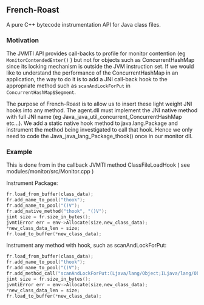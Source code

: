 ## French-Roast
A pure C++ bytecode instrumentation API for Java class files. 

### Motivation
The JVMTI API provides call-backs to profile for monitor contention (eg `MonitorContendedEnter()` ) but not for objects such as ConcurrentHashMap since its locking mechanism is outside the JVM instruction set. If we would like to understand the performance of the ConcurrentHashMap in an application, the way to do it is to add a JNI call-back hook to the appropriate method such as `scanAndLockForPut` in `ConcurrentHashMap$Segment`.

The purpose of French-Roast is to allow us to insert these light weight JNI hooks into any method. The agent.dll must implement the JNI native method with full JNI name (eg Java_java_util_concurrent_ConcurrentHashMap etc...). We add a static native hook method to java.lang.Package and instrument the method being investigated to call that hook. Hence we only need to code the Java_java_lang_Package_thook() once in our monitor dll.


### Example
This is done from in the callback JVMTI method ClassFileLoadHook ( see modules/monitor/src/Monitor.cpp )

Instrument Package:
```C++
fr.load_from_buffer(class_data);
fr.add_name_to_pool("thook");
fr.add_name_to_pool("()V");
fr.add_native_method("thook", "()V"); 
jint size = fr.size_in_bytes();
jvmtiError err = env->Allocate(size,new_class_data);
*new_class_data_len = size;
fr.load_to_buffer(*new_class_data); 
```
Instrument any method with hook, such as scanAndLockForPut:
```C++
fr.load_from_buffer(class_data);
fr.add_name_to_pool("thook");
fr.add_name_to_pool("()V");
fr.add_method_call("scanAndLockForPut:(Ljava/lang/Object;ILjava/lang/Object;)Ljava/util/concurrent/ConcurrentHashMap$HashEntry;", "java/lang/Package.thook:()V", fr.METHOD_ENTER|fr.METHOD_EXIT);
jint size = fr.size_in_bytes();
jvmtiError err = env->Allocate(size,new_class_data);
*new_class_data_len = size;
fr.load_to_buffer(*new_class_data); 
```






  